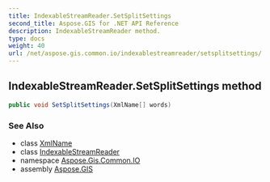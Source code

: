 ```yaml
---
title: IndexableStreamReader.SetSplitSettings
second_title: Aspose.GIS for .NET API Reference
description: IndexableStreamReader method. 
type: docs
weight: 40
url: /net/aspose.gis.common.io/indexablestreamreader/setsplitsettings/
---
```

## IndexableStreamReader.SetSplitSettings method

```csharp
public void SetSplitSettings(XmlName[] words)
```

### See Also

* class [XmlName](../../../aspose.gis.common.formats.xml/xmlname/)
* class [IndexableStreamReader](../)
* namespace [Aspose.Gis.Common.IO](../../indexablestreamreader/)
* assembly [Aspose.GIS](../../../)


